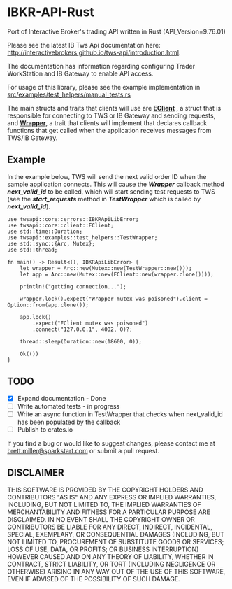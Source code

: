 # IBKR-API-Rust

Port of Interactive Broker's trading API written in Rust (API_Version=9.76.01)

Please see the latest IB Tws Api documentation here: <http://interactivebrokers.github.io/tws-api/introduction.html>.

The documentation has information regarding configuring Trader WorkStation and IB Gateway to enable API access.

For usage of this library, please see the example implementation in [src/examples/test_helpers/manual_tests.rs](src/bin/manual_tests.rs)

The main structs and traits that clients will use are [**EClient**](src/core/client.rs) , a struct that is responsible for
connecting to TWS or IB Gateway and sending requests,  and [**Wrapper**](src/core/wrapper.rs), a trait that clients will implement that declares callback functions
that get called when the application receives messages from TWS/IB Gateway.

## Example

In the example below, TWS will send the next valid order ID when the sample application connects. This will cause the ***Wrapper*** callback method
***next_valid_id*** to be called, which will start sending test requests to TWS (see the
***start_requests*** method in ***TestWrapper*** which is called by ***next_valid_id***).

```rust, no_run
use twsapi::core::errors::IBKRApiLibError;
use twsapi::core::client::EClient;
use std::time::Duration;
use twsapi::examples::test_helpers::TestWrapper;
use std::sync::{Arc, Mutex};
use std::thread;

fn main() -> Result<(), IBKRApiLibError> {
    let wrapper = Arc::new(Mutex::new(TestWrapper::new()));
    let app = Arc::new(Mutex::new(EClient::new(wrapper.clone())));

    println!("getting connection...");

    wrapper.lock().expect("Wrapper mutex was poisoned").client = Option::from(app.clone());

    app.lock()
        .expect("EClient mutex was poisoned")
        .connect("127.0.0.1", 4002, 0)?;

    thread::sleep(Duration::new(18600, 0));

    Ok(())
}
```

## TODO

- [X] Expand documentation - Done
- [ ] Write automated tests - in progress
- [ ] Write an async function in TestWrapper that checks when next_valid_id has been populated by the callback
- [ ] Publish to crates.io

If you find a bug or would like to suggest changes, please contact me at brett.miller@sparkstart.com or submit a pull
request.

## DISCLAIMER

THIS SOFTWARE IS PROVIDED BY THE COPYRIGHT HOLDERS AND CONTRIBUTORS "AS IS" AND ANY EXPRESS OR IMPLIED WARRANTIES, INCLUDING, BUT NOT LIMITED TO, THE IMPLIED WARRANTIES OF MERCHANTABILITY AND FITNESS FOR A PARTICULAR PURPOSE ARE DISCLAIMED. IN NO EVENT SHALL THE COPYRIGHT OWNER OR CONTRIBUTORS BE LIABLE FOR ANY DIRECT, INDIRECT, INCIDENTAL, SPECIAL, EXEMPLARY, OR CONSEQUENTIAL DAMAGES (INCLUDING, BUT NOT LIMITED TO, PROCUREMENT OF SUBSTITUTE GOODS OR SERVICES; LOSS OF USE, DATA, OR PROFITS; OR BUSINESS INTERRUPTION) HOWEVER CAUSED AND ON ANY THEORY OF LIABILITY, WHETHER IN CONTRACT, STRICT LIABILITY, OR TORT (INCLUDING NEGLIGENCE OR OTHERWISE) ARISING IN ANY WAY OUT OF THE USE OF THIS SOFTWARE, EVEN IF ADVISED OF THE POSSIBILITY OF SUCH DAMAGE.
